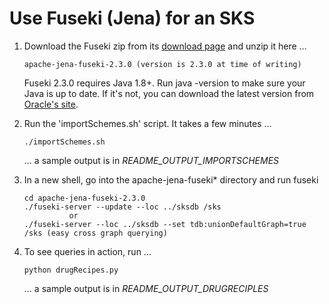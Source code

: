 # Use Fuseki (Jena) for an SKS

  1. Download the Fuseki zip from its [download page](http://jena.apache.org/download/#apache-jena-fuseki) and unzip it here ...

         apache-jena-fuseki-2.3.0 (version is 2.3.0 at time of writing)

     Fuseki 2.3.0 requires Java 1.8+. Run java -version to make sure your Java is up to date. If it's not, you can download the latest
     version from [Oracle's site](http://www.oracle.com/technetwork/java/javase/downloads/jdk8-downloads-2133151.html).

  2. Run the 'importSchemes.sh' script. It takes a few minutes ...

         ./importSchemes.sh

     ... a sample output is in _README_OUTPUT_IMPORTSCHEMES_

  3. In a new shell, go into the apache-jena-fuseki* directory and run fuseki

         cd apache-jena-fuseki-2.3.0
         ./fuseki-server --update --loc ../sksdb /sks
                   or
         ./fuseki-server --loc ../sksdb --set tdb:unionDefaultGraph=true /sks (easy cross graph querying)

  4. To see queries in action, run ...

         python drugRecipes.py 

     ... a sample output is in _README_OUTPUT_DRUGRECIPLES_

